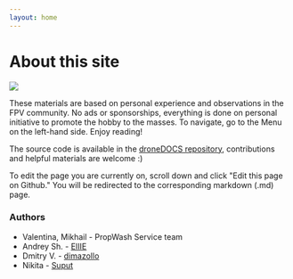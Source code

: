 ```yaml
---
layout: home
---
```


# About this site

![](/assets/hero-bg.jpg)

These materials are based on personal experience and observations in the FPV community. No ads or sponsorships, everything is done on personal initiative to promote the hobby to the masses.
To navigate, go to the Menu on the left-hand side. Enjoy reading!

The source code is available in the [droneDOCS repository](https://github.com/ikherty/droneDOCS), contributions and helpful materials are welcome :)

To edit the page you are currently on, scroll down and click "Edit this page on Github." You will be redirected to the corresponding markdown (.md) page.

### Authors

- Valentina, Mikhail - PropWash Service team
- Andrey Sh. - [EIIIE](https://github.com/EIIIE)
- Dmitry V. - [dimazollo](https://github.com/dimazollo)
- Nikita - [Suput](https://github.com/Suput)

